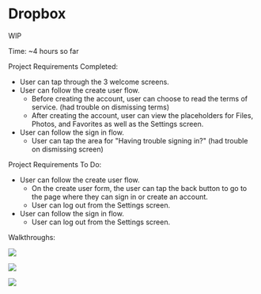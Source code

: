 # Dropbox
WIP

Time: ~4 hours so far

Project Requirements Completed:
  - User can tap through the 3 welcome screens.
  - User can follow the create user flow.
      - Before creating the account, user can choose to read the terms of service. (had trouble on dismissing terms)
      - After creating the account, user can view the placeholders for Files, Photos, and Favorites as well as the Settings screen.
  - User can follow the sign in flow.
      - User can tap the area for "Having trouble signing in?" (had trouble on dismissing screen)

Project Requirements To Do:
  - User can follow the create user flow.
      - On the create user form, the user can tap the back button to go to the page where they can sign in or create an account.
      - User can log out from the Settings screen.
  - User can follow the sign in flow.
      - User can log out from the Settings screen.

Walkthroughs:

![](https://raw.github.com/ginahou/Dropbox/master/DropboxWIP_p1.gif)

![](https://raw.github.com/ginahou/Dropbox/master/DropboxWIP_p2.gif)

![](https://raw.github.com/ginahou/Dropbox/master/DropboxWIP_p3.gif)